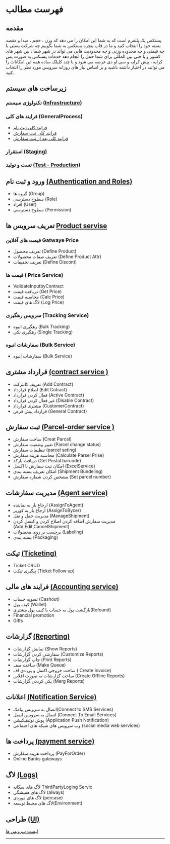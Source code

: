 # فهرست مطالب

## مقدمه

پستکس یک پلتفرم است که به شما این امکان را می دهد که وزن ، حجم ، مبدا و مقصد بسته خود را انتخاب کنید و ما در قاب پنچره پستکس به شما بگوییم چه شرکت پستی با چه قیمتی و چه محدوده وزنی و چه محدودیت هایی می تواند در شهر شما ، بین شهر های کشور و یا حتی بین المللی برای شما حمل را انجام دهد خدمات پستکس به صورت پس کرایه ، پیش کرایه و سی او دی عرضه می شود و با چند کلیلک ساده همه این امکانات را می توانید در اختیار داشته باشید و بر اساس نیاز های روزانه سرویس  مورد نظر را انتخاب کنید.

## زیرساخت های سیستم 

### تکنولوژی سیستم [(Infrastructure)](00-InfraStructure/InfraStructure.md)

### فرایند های کلی (GeneralProcess)

- [فرایند کلی ثبت نام](00-InfraStructure/00-General-Process/BeforeOrder.drawio)
- [فرایند کلی ثبت سفارش](00-InfraStructure/00-General-Process/Order.drawio)
- [فرایند کلی بعد از ثبت سفارش](00-InfraStructure/00-General-Process/AfterOrder.drawio)

### استقرار [(Staging)](00-InfraStructure/00-Establishment/Establishment.md)

### تست و تولید [(Test - Production)](00-InfraStructure/00-Test/Test.md)

## ورود و ثبت نام [(Authentication and Roles)](01-Authentication-And-Role/_AuthenticationAndRole.md)

- گروه ها (Group)
- سطوح دسترسی (Role)
- افراد (User)
- سطوح دسترسی (Permission)

## تعریف سرویس ها [Product servise](02-Product-service/2-Product-servise/_ProductServise.md)

### قیمت های آفلاین Gatwaye Price

- تعریف محصول (Define Product)
- تعریف صفات محصولات (Define Product Attr)
- تعریف تخفیفات (Define Discont)
  
### قیمت ها ( Price Service)

- ValidateInputbyContract
- دریافت قیمت (Get Price)
- محاسبه قیمت (Calc Price)
- لاگ های قیمت (Log Price)

### سرویس رهگیری (Tracking Service)

- رهگیری انبوه (Bulk Tracking)
- رهگیری تکی (Single Tracking)

### سفارشات انبوه (Bulk Service)

- سفارشات انبوه (Bulk Service)

## قرارداد مشتری [(contract service )](04-Contract-Service/_ContractService.md)

- تعریف کانترکت (Add Contract)
- اصلاح قرارداد (Edit Cotract)
- فعال کردن قرارداد (Active Contract)
- غیر فعال کردن قرارداد (Disable Contract)
- مشتری قرارداد (CustomerContract)
- قرارداد پیش فرض (General Contract)

## ثبت سفارش [(Parcel-order service )](05-Pracel-Order-Service/_ParacelOrderService.md)

- ساخت سفارش (Creat Parcel)
- تغییر وضعیت سفارش (Parcel change status)
- تنظیمات سفارش (parcel seting)
- محاسبه هزینه سفارش (Calculate Parsel Prise)
- دریافت بارکد (Get Postal barcode)
- امکان ثیت سفارش با اکسل (ExcelService)
- امکان تعریف بسته بندی (Shipment Bundeling)
- مشخص کردن شماره سفارش (Set parcel number)

## مدیریت سفارشات [(Agent service)](06-Agent-Service/_AgentService.md)

- ارجاع بار به نماینده (AssignToAgent)
- ارجاع بار به کوریر (AssignToBycer)
- مدیریت حمل و نقل (ManageShipment)
- مدیریت سفارش اضافه کردن اصلاح کردن و کنسل کردن (Add,Edit,CancelShipment)
- برچسب بر روی محصولات (Labeling)
- بسته بندی (Packaging)

## تیکت [(Ticketing)](07-Ticketing/_Ticketing.md)

- Ticket CRUD
- پیگیری تیکت (Ticket Follow up)

## فرایند های مالی [(Accounting service)](08-Accounting-Service/_AccountingService.md)

- تسویه حساب (Cashout)
- کیف پول (Wallet)
- بازگشت پول به حساب یا کیف پول مشتری(Refound)
- Financial promotion
- Gifts

## گزارشات [(Reporting)](10-Reporting/_Reporting.md)

- نمایش گزارشات (Show Reports)
- سفارشی کردن گزارشات (Customize Reports)
- چاپ گزارشات (Print Reports)
- ساخت صف (Make Queue)
- ساخت خروجی اکسل و پی دی اف ( Create Invoice)
- ساخت گزارشات به صورت افلاین (Create Offline Reports)
- یکی کردذن گزارشات (Merg Reports)

## اعلانات [(Notification Service)](11-Notification-Service/_NotificationService.md)

- اتصال به سرویس پیامک(Connect to SMS Services)
- اتصال به سرویس ایمیل (Connect To Email Services)
- پوش نوتیفیکیشن (Application Push Notification)
- وب سرویس های شبکه های اجتماعی (social media web services)

## پرداخت ها [(payment service)](14-Peyment-Service/_PeymentService.md)

- پرداخت هزینه سفارش (PayForOrder)
- Online Banks  gateways

## لاگ [(Logs)](17-Log/_Log.md)

- لاگ های سگانه ThirdPartyLoging Servic
- لاگ های همیشگی (always)
- لاگ های موردی  (percase)
- لاگ های محیط توسعه(Environment)

## طراحی [(UI)](UI/Ui.md)

[لیست سرویس ها](https://docs.google.com/spreadsheets/d/1WJbg2b9-I040qbG7qJXNGT5llJ1ACH19/edit?usp=sharing&ouid=117990549631970722186&rtpof=true&sd=true)

---
